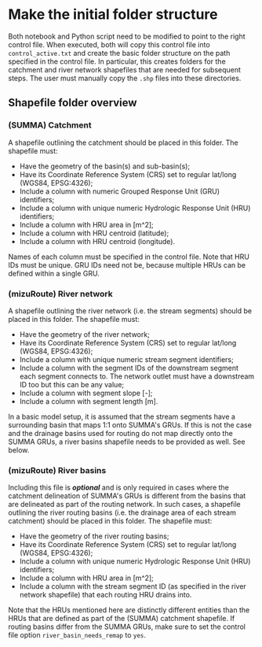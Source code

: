 # Make the initial folder structure
Both notebook and Python script need to be modified to point to the right control file. When executed, both will copy this control file into `control_active.txt` and create the basic folder structure on the path specified in the control file. In particular, this creates folders for the catchment and river network shapefiles that are needed for subsequent steps. The user must manually copy the `.shp` files into these directories.

## Shapefile folder overview
### (SUMMA) Catchment
A shapefile outlining the catchment should be placed in this folder. The shapefile must:
- Have the geometry of the basin(s) and sub-basin(s);
- Have its Coordinate Reference System (CRS) set to regular lat/long (WGS84, EPSG:4326);
- Include a column with numeric Grouped Response Unit (GRU) identifiers;
- Include a column with unique numeric Hydrologic Response Unit (HRU) identifiers;
- Include a column with HRU area in [m^2];
- Include a column with HRU centroid (latitude);
- Include a column with HRU centroid (longitude).

Names of each column must be specified in the control file. Note that HRU IDs must be unique. GRU IDs need not be, because multiple HRUs can be defined within a single GRU. 


### (mizuRoute) River network
A shapefile outlining the river network (i.e. the stream segments) should be placed in this folder. The shapefile must:
- Have the geometry of the river network;
- Have its Coordinate Reference System (CRS) set to regular lat/long (WGS84, EPSG:4326);
- Include a column with unique numeric stream segment identifiers;
- Include a column with the segment IDs of the downstream segment each segment connects to. The network outlet must have a downstream ID too but this can be any value;
- Include a column with segment slope [-];
- Include a column with segment length [m].

In a basic model setup, it is assumed that the stream segments have a surrounding basin that maps 1:1 onto SUMMA's GRUs. If this is not the case and the drainage basins used for routing do not map directly onto the SUMMA GRUs, a river basins shapefile needs to be provided as well. See below.


### (mizuRoute) River basins
Including this file is **_optional_** and is only required in cases where the catchment delineation of SUMMA's GRUs is different from the basins that are delineated as part of the routing network. In such cases, a shapefile outlining the river routing basins (i.e. the drainage area of each stream catchment) should be placed in this folder. The shapefile must:
- Have the geometry of the river routing basins;
- Have its Coordinate Reference System (CRS) set to regular lat/long (WGS84, EPSG:4326);
- Include a column with unique numeric Hydrologic Response Unit (HRU) identifiers;
- Include a column with HRU area in [m^2];
- Include a column with the stream segment ID (as specified in the river network shapefile) that each routing HRU drains into.

Note that the HRUs mentioned here are distinctly different entities than the HRUs that are defined as part of the (SUMMA) catchment shapefile. If routing basins differ from the SUMMA GRUs, make sure to set the control file option `river_basin_needs_remap` to `yes`.
